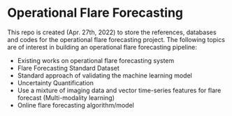 # Operational Flare Forecasting

This repo is created (Apr. 27th, 2022) to store the references, databases and codes for the operational flare forecasting project. The following topics are of interest in building an operational flare forecasting pipeline:

* Existing works on operational flare forecasting system
* Flare Forecasting Standard Dataset
* Standard approach of validating the machine learning model
* Uncertainty Quantification
* Use a mixture of imaging data and vector time-series features for flare forecast (Multi-modality learning)
* Online flare forecasting algorithm/model

